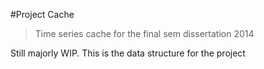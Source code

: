 #Project Cache
> Time series cache for the final sem dissertation 2014

Still majorly WIP. This is the data structure for the project
